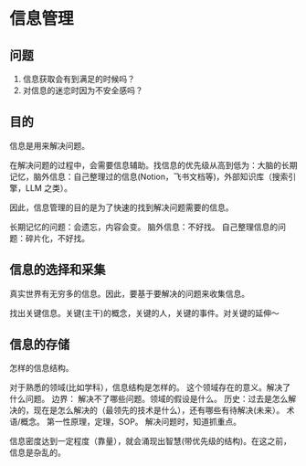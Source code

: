 # 信息管理
## 问题
1. 信息获取会有到满足的时候吗？
2. 对信息的迷恋时因为不安全感吗？

## 目的
信息是用来解决问题。

在解决问题的过程中，会需要信息辅助。找信息的优先级从高到低为：大脑的长期记忆，脑外信息：自己整理过的信息(Notion，飞书文档等)，外部知识库（搜索引擎，LLM 之类）。

因此，信息管理的目的是为了快速的找到解决问题需要的信息。

长期记忆的问题：会遗忘，内容会变。
脑外信息：不好找。
自己整理信息的问题：碎片化，不好找。

## 信息的选择和采集
真实世界有无穷多的信息。因此，要基于要解决的问题来收集信息。

找出关键信息。关键(主干)的概念，关键的人，关键的事件。对关键的延伸～

## 信息的存储

怎样的信息结构。

对于熟悉的领域(比如学科），信息结构是怎样的。
这个领域存在的意义。解决了什么问题。
边界： 解决不了哪些问题。领域的假设是什么。
历史：过去是怎么解决的，现在是怎么解决的（最领先的技术是什么），还有哪些有待解决(未来）。
术语/概念。
第一性原理，定理，SOP。
解决问题时，知道抓重点。

信息密度达到一定程度（靠量），就会涌现出智慧(带优先级的结构)。在这之前，信息是杂乱的。
